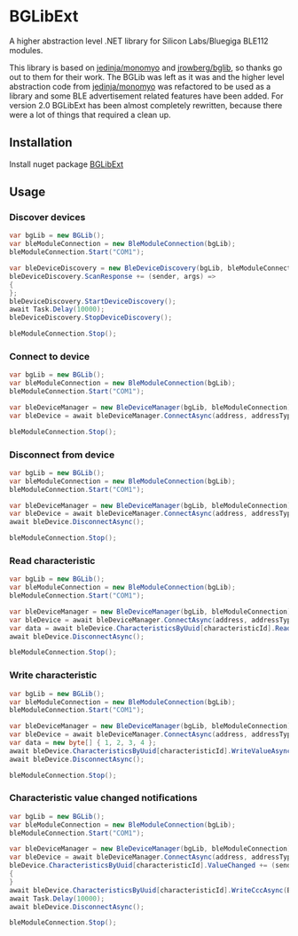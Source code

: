 # BGLibExt

A higher abstraction level .NET library for Silicon Labs/Bluegiga BLE112 modules.

This library is based on [jedinja/monomyo](https://github.com/jedinja/monomyo) and [jrowberg/bglib](https://github.com/jrowberg/bglib), so thanks go out to them for their work. The BGLib was left as it was and the higher level abstraction code from [jedinja/monomyo](https://github.com/jedinja/monomyo) was refactored to be used as a library and some BLE advertisement related features have been added. For version 2.0 BGLibExt has been almost completely rewritten, because there were a lot of things that required a clean up.

## Installation

Install nuget package [BGLibExt](https://www.nuget.org/packages/BGLibExt/)

## Usage

### Discover devices

```c#
var bgLib = new BGLib();
var bleModuleConnection = new BleModuleConnection(bgLib);
bleModuleConnection.Start("COM1");

var bleDeviceDiscovery = new BleDeviceDiscovery(bgLib, bleModuleConnection);
bleDeviceDiscovery.ScanResponse += (sender, args) =>
{
};
bleDeviceDiscovery.StartDeviceDiscovery();
await Task.Delay(10000);
bleDeviceDiscovery.StopDeviceDiscovery();

bleModuleConnection.Stop();
```

### Connect to device

```c#
var bgLib = new BGLib();
var bleModuleConnection = new BleModuleConnection(bgLib);
bleModuleConnection.Start("COM1");

var bleDeviceManager = new BleDeviceManager(bgLib, bleModuleConnection);
var bleDevice = await bleDeviceManager.ConnectAsync(address, addressType);

bleModuleConnection.Stop();
```

### Disconnect from device

```c#
var bgLib = new BGLib();
var bleModuleConnection = new BleModuleConnection(bgLib);
bleModuleConnection.Start("COM1");

var bleDeviceManager = new BleDeviceManager(bgLib, bleModuleConnection);
var bleDevice = await bleDeviceManager.ConnectAsync(address, addressType);
await bleDevice.DisconnectAsync();

bleModuleConnection.Stop();
```

### Read characteristic

```c#
var bgLib = new BGLib();
var bleModuleConnection = new BleModuleConnection(bgLib);
bleModuleConnection.Start("COM1");

var bleDeviceManager = new BleDeviceManager(bgLib, bleModuleConnection);
var bleDevice = await bleDeviceManager.ConnectAsync(address, addressType);
var data = await bleDevice.CharacteristicsByUuid[characteristicId].ReadValueAsync();
await bleDevice.DisconnectAsync();

bleModuleConnection.Stop();
```

### Write characteristic

```c#
var bgLib = new BGLib();
var bleModuleConnection = new BleModuleConnection(bgLib);
bleModuleConnection.Start("COM1");

var bleDeviceManager = new BleDeviceManager(bgLib, bleModuleConnection);
var bleDevice = await bleDeviceManager.ConnectAsync(address, addressType);
var data = new byte[] { 1, 2, 3, 4 };
await bleDevice.CharacteristicsByUuid[characteristicId].WriteValueAsync(data);
await bleDevice.DisconnectAsync();

bleModuleConnection.Stop();
```

### Characteristic value changed notifications

```c#
var bgLib = new BGLib();
var bleModuleConnection = new BleModuleConnection(bgLib);
bleModuleConnection.Start("COM1");

var bleDeviceManager = new BleDeviceManager(bgLib, bleModuleConnection);
var bleDevice = await bleDeviceManager.ConnectAsync(address, addressType);
bleDevice.CharacteristicsByUuid[characteristicId].ValueChanged += (sender, args) =>
{
}
await bleDevice.CharacteristicsByUuid[characteristicId].WriteCccAsync(BleCccValue.NotificationsEnabled);
await Task.Delay(10000);
await bleDevice.DisconnectAsync();

bleModuleConnection.Stop();
```
